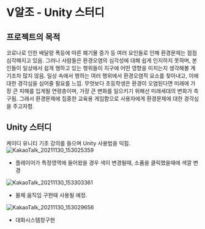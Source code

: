 # V알조 - Unity 스터디
프로젝트의 목적
--
코로나로 인한 배달량 폭등에 따른 폐기물 증가 등 여러 요인들로 인해 환경문제는 점점 심각해지고 있음. 그러나 사람들은 환경오염의 심각성에 대해 쉽게 인지하지 못하며, 본인들이 일상에서 쉽게 행하고 있는 행위들이 지구에 어떤 영향을 미치는지 생각해볼 계기조차 많지 않음. 일상 속에서 행하는 여러 행위에서 환경오염적 요소를 찾아내고, 이에 대한 경각심을 심어줄 필요를 느낌.
무엇보다 초등학생은 환경이 오염된다면 미래에 가장 큰 피해를 입게될 연령층이며, 가장 큰 변화를 일으키기 위해선 미래세대의 변화가 촉구됨. 그래서 환경문제에 집중한 교육용 게임함으로 사용자에게 환경문제에 대한 경각심을 주고자함.

Unity 스터디
--
케이디 유니티 기초 강의를 들으며 Unity 사용법을 익힘.
![KakaoTalk_20211130_153025359](https://user-images.githubusercontent.com/68942045/144184862-59723404-623c-459d-8532-617bcbf3fab3.gif)
- 플레이어가 특정영역에 들어왔을 경우 색이 변경될때, 소품을 클릭했을때에 색깔 변경


![KakaoTalk_20211130_153303361](https://user-images.githubusercontent.com/68942045/144185100-fb95eb65-0e02-4d48-b17f-3b422ead1f18.gif)
- 물체 움직임 구현때 사용될 예정.


![KakaoTalk_20211130_153029656](https://user-images.githubusercontent.com/68942045/144185257-2218535c-b2f4-4b46-8c77-97725fd7c9fc.gif)
- 대화시스템창구현
